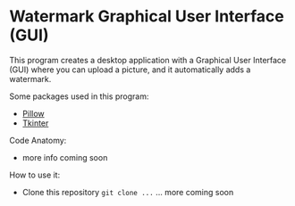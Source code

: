 # Watermark Graphical User Interface (GUI)
This program creates a desktop application with a Graphical User Interface (GUI) where you can upload a picture, 
and it automatically adds a watermark.

Some packages used in this program:
- [Pillow](https://pypi.org/project/Pillow/)
- [Tkinter](https://docs.python.org/3/library/tkinter.html)

Code Anatomy:
- more info coming soon

How to use it:
- Clone this repository `git clone ...`
... more coming soon
